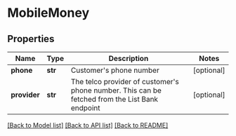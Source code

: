 # MobileMoney


## Properties
Name | Type | Description | Notes
------------ | ------------- | ------------- | -------------
**phone** | **str** | Customer&#39;s phone number | [optional] 
**provider** | **str** | The telco provider of customer&#39;s phone number. This can be fetched from the List Bank endpoint | [optional] 

[[Back to Model list]](../README.md#documentation-for-models) [[Back to API list]](../README.md#documentation-for-api-endpoints) [[Back to README]](../README.md)


